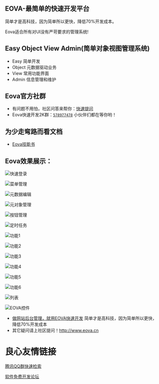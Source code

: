 ## EOVA-最简单的快速开发平台
简单才是高科技，因为简单所以更快，降低70%开发成本。

Eova适合所有对UI没有严苛要求的管理系统!

## Easy Object View Admin(简单对象视图管理系统)
- Easy   简单开发
- Object 元数据驱动业务
- View   常用功能界面
- Admin  信息管理和维护

## Eova官方社群
- 有问题不用怕，社区问答来帮你：[快速提问](http://www.eova.cn/qa)
- Eova快速开发2K群：[`578977478`](http://shang.qq.com/wpa/qunwpa?idkey=4f48a4b4ad4377fc8f458a9044d4b18bb9a90ed892ad863403f0c2bb6f4d7fb1) 小伙伴们都在等你哟！

## 为少走弯路而看文档
- [Eova技能书](http://doc.eova.cn)

Eova效果展示：
------------------------
![快速登录](http://ogl0lwonq.bkt.clouddn.com/img/login.png)

![菜单管理](http://ogl0lwonq.bkt.clouddn.com/img/menu.png)

![元数据编辑](http://ogl0lwonq.bkt.clouddn.com/img/meta.png)

![元对象管理](http://ogl0lwonq.bkt.clouddn.com/img/metaadmin.png)

![按钮管理](http://ogl0lwonq.bkt.clouddn.com/img/btn.png)

![定时任务](http://ogl0lwonq.bkt.clouddn.com/img/job.png)

![功能1](http://ogl0lwonq.bkt.clouddn.com/img/eova01.png)

![功能2](http://ogl0lwonq.bkt.clouddn.com/img/eova02.png)

![功能3](http://ogl0lwonq.bkt.clouddn.com/img/eova03.png)

![功能4](http://ogl0lwonq.bkt.clouddn.com/img/eova04.png)

![功能5](http://ogl0lwonq.bkt.clouddn.com/img/eova05.png)

![功能6](http://ogl0lwonq.bkt.clouddn.com/img/eova06.png)

![列表](http://ogl0lwonq.bkt.clouddn.com/img/eovalist.png)

![EOVA控件](http://ogl0lwonq.bkt.clouddn.com/img/eovaform.png)

* [做网站后台管理，就用EOVA快速开发](http://www.eova.cn) 简单才是高科技，因为简单所以更快，降低70%开发成本
* 其它疑问请上社区提问！http://www.eova.cn

 # 良心友情链接

[腾讯QQ群快速检索](http://u.720life.cn/s/8cf73f7c)

[软件免费开发论坛](http://u.720life.cn/s/bbb01dc0)